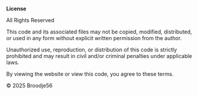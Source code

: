 **License**

All Rights Reserved

This code and its associated files may not be copied, modified, distributed, or used in any form without explicit written permission from the author.

Unauthorized use, reproduction, or distribution of this code is strictly prohibited and may result in civil and/or criminal penalties under applicable laws.

By viewing the website or view this code, you agree to these terms.

© 2025 Broodje56
